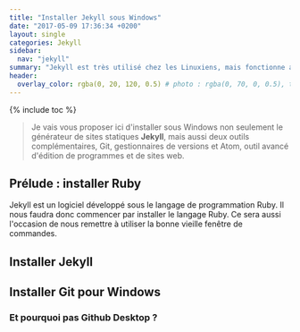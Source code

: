 ```yaml
---
title: "Installer Jekyll sous Windows"
date: "2017-05-09 17:36:34 +0200"
layout: single
categories: Jekyll
sidebar:
  nav: "jekyll"
summary: "Jekyll est très utilisé chez les Linuxiens, mais fonctionne aussi sous Windows."
header:
  overlay_color: rgba(0, 20, 120, 0.5) # photo : rgba(0, 70, 0, 0.5), twine : rgba(75, 75, 0, 0.5), jekyll : rgba(0, 20, 120, 0.5), divers : rgba(0, 0, 70, 0.5)
---
```


{% include toc %}

> Je vais vous proposer ici d'installer sous Windows non seulement le générateur de sites statiques **Jekyll**, mais aussi deux outils complémentaires, Git, gestionnaires de versions et Atom, outil avancé d'édition de programmes et de sites web.

## Prélude : installer Ruby

Jekyll est un logiciel développé sous le langage de programmation Ruby. Il nous faudra donc commencer par installer le langage Ruby. Ce sera aussi l'occasion de nous remettre à utiliser la bonne vieille fenêtre de commandes.

## Installer Jekyll

## Installer Git pour Windows

### Et pourquoi pas Github Desktop ?
